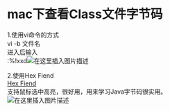 # mac下查看Class文件字节码

1.使用vi命令的方式<br/>
vi -b 文件名<br/>
进入后输入<br/>
:%!xxd<img alt="在这里插入图片描述" data-src="https://img-blog.csdnimg.cn/20191203223430641.png?x-oss-process=image/watermark,type_ZmFuZ3poZW5naGVpdGk,shadow_10,text_aHR0cHM6Ly9ibG9nLmNzZG4ubmV0L3poZW5nZG9uZzEyMzQ1,size_16,color_FFFFFF,t_70" src="https://csdnimg.cn/release/phoenix/write/assets/img_default.png"/>

2.使用Hex Fiend<br/>
[Hex Fiend](http://ridiculousfish.com/hexfiend/)<br/>
支持鼠标选中高亮，很好用，用来学习Java字节码很实用。<br/>
<img alt="在这里插入图片描述" data-src="https://img-blog.csdnimg.cn/20191203223916458.png?x-oss-process=image/watermark,type_ZmFuZ3poZW5naGVpdGk,shadow_10,text_aHR0cHM6Ly9ibG9nLmNzZG4ubmV0L3poZW5nZG9uZzEyMzQ1,size_16,color_FFFFFF,t_70" src="https://csdnimg.cn/release/phoenix/write/assets/img_default.png"/>
